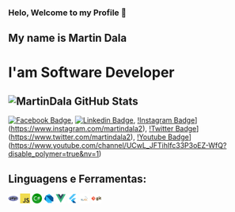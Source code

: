 ### Helo, Welcome to my Profile 👋
## My name is Martin Dala
# I'am Software Developer
![MartinDala GitHub Stats](https://github-readme-stats.vercel.app/api?username=martindala&show_icons=true)
---
[![Facebook Badge](https://img.shields.io/badge/facebook-%231877F2.svg?&style=for-the-badge&logo=facebook&logoColor=white&link=https://www.facebook.com/martindala2)](https://www.facebook.com/martindala2),
[![Linkedin Badge](https://img.shields.io/badge/linkedin-%230077B5.svg?&style=for-the-badge&logo=linkedin&logoColor=white&link=https://www.linkedin.com/in/martin-dala-337ba01b4/)](https://www.linkedin.com/in/martin-dala-337ba01b4/),
[!Instagram Badge](https://img.shields.io/badge/instagram-%23E4405F.svg?&style=for-the-badge&logo=instagram&logoColor=white&link=https://www.instagram.com/martindala2)](https://www.instagram.com/martindala2),
[!Twitter Badge](https://img.shields.io/badge/twitter-%231DA1F2.svg?&style=for-the-badge&logo=twitter&logoColor=white&link=https://www.twitter.com/martindala2)](https://www.twitter.com/martindala2),
[!Youtube Badge](https://img.shields.io/badge/youtube-%23FF0000.svg?&style=for-the-badge&logo=youtube&logoColor=white&link=https://www.youtube.com/channel/UCwL_JFTihIfc33P3oEZ-WfQ?disable_polymer=true&nv=1)](https://www.youtube.com/channel/UCwL_JFTihIfc33P3oEZ-WfQ?disable_polymer=true&nv=1)

## Linguagens e Ferramentas:
<code><img height="20" src="https://raw.githubusercontent.com/github/explore/80688e429a7d4ef2fca1e82350fe8e3517d3494d/topics/php/php.png"></code>
<code><img height="20" src="https://raw.githubusercontent.com/github/explore/80688e429a7d4ef2fca1e82350fe8e3517d3494d/topics/javascript/javascript.png"></code>
<code><img height="20" src="https://raw.githubusercontent.com/github/explore/80688e429a7d4ef2fca1e82350fe8e3517d3494d/topics/csharp/csharp.png"></code>
<code><img height="20" src="https://raw.githubusercontent.com/github/explore/80688e429a7d4ef2fca1e82350fe8e3517d3494d/topics/dart/dart.png"></code>
<code><img height="20" src="https://raw.githubusercontent.com/github/explore/80688e429a7d4ef2fca1e82350fe8e3517d3494d/topics/vue/vue.png"></code>
<code><img height="20" src="https://raw.githubusercontent.com/github/explore/80688e429a7d4ef2fca1e82350fe8e3517d3494d/topics/flutter/flutter.png"></code>
<code><img height="20" src="https://raw.githubusercontent.com/github/explore/80688e429a7d4ef2fca1e82350fe8e3517d3494d/topics/mysql/mysql.png"></code>
<code><img height="20" src="https://raw.githubusercontent.com/github/explore/80688e429a7d4ef2fca1e82350fe8e3517d3494d/topics/git/git.png"></code>

